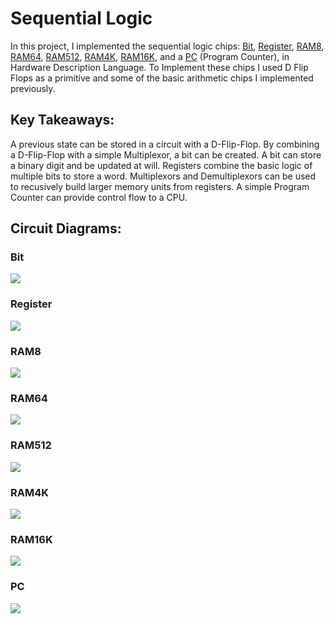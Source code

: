 # Sequential Logic
In this project, I implemented the sequential logic chips: [Bit](https://github.com/jordanvieler/The_Elements_of_Computing_Systems/blob/main/03_Sequential_Logic/Bit.hdl), [Register](https://github.com/jordanvieler/The_Elements_of_Computing_Systems/blob/main/03_Sequential_Logic/Register.hdl), [RAM8](https://github.com/jordanvieler/The_Elements_of_Computing_Systems/blob/main/03_Sequential_Logic/RAM8.hdl), [RAM64](https://github.com/jordanvieler/The_Elements_of_Computing_Systems/blob/main/03_Sequential_Logic/RAM64.hdl), [RAM512](https://github.com/jordanvieler/The_Elements_of_Computing_Systems/blob/main/03_Sequential_Logic/RAM512.hdl), [RAM4K](https://github.com/jordanvieler/The_Elements_of_Computing_Systems/blob/main/03_Sequential_Logic/RAM4K.hdl), [RAM16K](https://github.com/jordanvieler/The_Elements_of_Computing_Systems/blob/main/03_Sequential_Logic/RAM16K.hdl), and a [PC](https://github.com/jordanvieler/The_Elements_of_Computing_Systems/blob/main/03_Sequential_Logic/PC.hdl) (Program Counter), in 
Hardware Description Language. To Implement these chips I used D Flip Flops as a primitive and some of the basic arithmetic chips I implemented previously.

## Key Takeaways:
A previous state can be stored in a circuit with a D-Flip-Flop. By combining a D-Flip-Flop with a simple Multiplexor, a bit can be created. A bit can store a binary digit and be updated at will. Registers combine the basic logic of multiple bits to store a word. Multiplexors and Demultiplexors can be used to recusively build larger memory units from registers. A simple Program Counter can provide control flow to a CPU.


## Circuit Diagrams:

### Bit
![](https://github.com/jordanvieler/The_Elements_of_Computing_Systems/blob/main/03_Sequential_Logic/Images/Bit.png)
### Register
![](https://github.com/jordanvieler/The_Elements_of_Computing_Systems/blob/main/03_Sequential_Logic/Images/Register.png)
### RAM8
![](https://github.com/jordanvieler/The_Elements_of_Computing_Systems/blob/main/03_Sequential_Logic/Images/RAM8.png)
### RAM64
![](https://github.com/jordanvieler/The_Elements_of_Computing_Systems/blob/main/03_Sequential_Logic/Images/RAM64.png)
### RAM512
![](https://github.com/jordanvieler/The_Elements_of_Computing_Systems/blob/main/03_Sequential_Logic/Images/RAM512.png)
### RAM4K
![](https://github.com/jordanvieler/The_Elements_of_Computing_Systems/blob/main/03_Sequential_Logic/Images/RAM4K.png)
### RAM16K
![](https://github.com/jordanvieler/The_Elements_of_Computing_Systems/blob/main/03_Sequential_Logic/Images/RAM16K.png)
### PC
![](https://github.com/jordanvieler/The_Elements_of_Computing_Systems/blob/main/03_Sequential_Logic/Images/PC.png)

